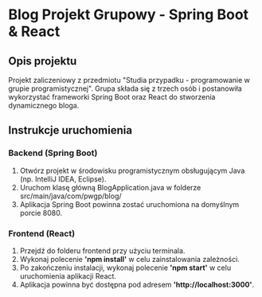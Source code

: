 # Blog Projekt Grupowy - Spring Boot & React

## Opis projektu

Projekt zaliczeniowy z przedmiotu "Studia przypadku - programowanie w grupie programistycznej".
Grupa składa się z trzech osób i postanowiła wykorzystać frameworki Spring Boot oraz React do stworzenia dynamicznego bloga.

## Instrukcje uruchomienia

### Backend (Spring Boot)

1. Otwórz projekt w środowisku programistycznym obsługującym Java (np. IntelliJ IDEA, Eclipse).
2. Uruchom klasę główną BlogApplication.java w folderze src/main/java/com/pwgp/blog/
3. Aplikacja Spring Boot powinna zostać uruchomiona na domyślnym porcie 8080.

### Frontend (React)

1. Przejdź do folderu frontend przy użyciu terminala.
2. Wykonaj polecenie **'npm install'** w celu zainstalowania zależności.
3. Po zakończeniu instalacji, wykonaj polecenie **'npm start'** w celu uruchomienia aplikacji React.
4. Aplikacja powinna być dostępna pod adresem **'http://localhost:3000'**.
